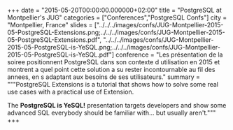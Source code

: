 +++
date = "2015-05-20T00:00:00.000000+02:00"
title = "PostgreSQL at Montpellier's JUG"
categories = ["Conferences","PostgreSQL Confs"]
city = "Montpellier, France"
slides = ["../../../images/confs/JUG-Montpellier-2015-05-PostgreSQL-Extensions.png;../../../images/confs/JUG-Montpellier-2015-05-PostgreSQL-Extensions.pdf",
          "../../../images/confs/JUG-Montpellier-2015-05-PostgreSQL-is-YeSQL.png;../../../images/confs/JUG-Montpellier-2015-05-PostgreSQL-is-YeSQL.pdf"]
conference = "Les présentation de la soiree positionnent PostgreSQL dans son contexte d utilisation en 2015 et montrent a quel point cette solution a su rester incontournable au fil des annees, en s adaptant aux besoins de ses utilisateurs."
summary = """PostgreSQL Extensions is a tutorial that shows how to solve some real use cases with a practical use of Extension.

The **PostgreSQL is YeSQL!** presentation targets developers and show some advanced SQL everybody should be familiar with… but usually aren't."""
+++

